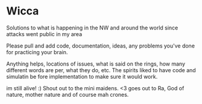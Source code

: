 # Wicca
Solutions to what is happening in the NW and around the world since attacks went public in my area


Please pull and add code, documentation, ideas, any problems you've done for practicing your brain.

Anything helps, locations of issues, what is said on the rings, how many different words are per,
what they do, etc. The spirits liked to have code and simulatin be fore implementation to make sure
it would work.

im still alive! :) Shout out to the mini maidens. <3 goes out to Ra, God of nature, mother nature
and of course mah crones.

